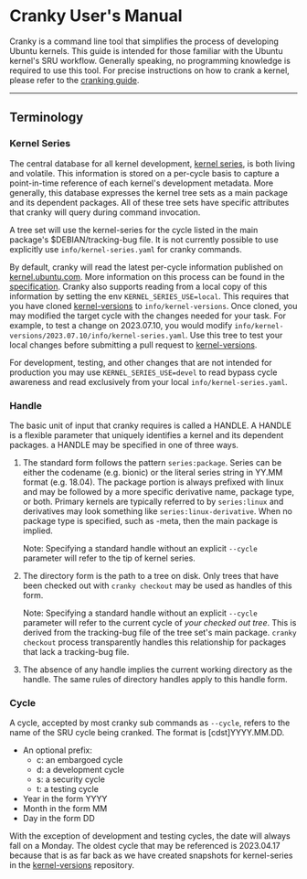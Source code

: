# Cranky User's Manual

Cranky is a command line tool that simplifies the process of developing Ubuntu
kernels. This guide is intended for those familiar with the Ubuntu kernel's
SRU workflow. Generally speaking, no programming knowledge is required to
use this tool. For precise instructions on how to crank a kernel, please
refer to the [cranking guide][1].

---

## Terminology

### Kernel Series

The central database for all kernel development, [kernel series][2], is both living
and volatile. This information is stored on a per-cycle basis to capture a
point-in-time reference of each kernel's development metadata. More generally,
this database expresses the kernel tree sets as a main package and its
dependent packages. All of these tree sets have specific attributes that cranky
will query during command invocation.

A tree set will use the kernel-series for the cycle listed in the main package's
$DEBIAN/tracking-bug file. It is not currently possible to use explicitly use
``info/kernel-series.yaml`` for cranky commands.

By default, cranky will read the latest per-cycle information published on
[kernel.ubuntu.com][4]. More information on this process can be found in the
[specification][5]. Cranky also supports reading from a local copy of this
information by setting the env ``KERNEL_SERIES_USE=local``. This requires that
you have cloned [kernel-versions][3] to ``info/kernel-versions``. Once cloned, 
you may modified the target cycle with the changes needed for your task. For
example, to test a change on 2023.07.10, you would modify 
``info/kernel-versions/2023.07.10/info/kernel-series.yaml``. Use this tree to
test your local changes before submitting a pull request to [kernel-versions][3].

For development, testing, and other changes that are not intended for production
you may use ``KERNEL_SERIES_USE=devel`` to read bypass cycle awareness and read
exclusively from your local ``info/kernel-series.yaml``.

### Handle

The basic unit of input that cranky requires is called a HANDLE. A HANDLE is a
flexible parameter that uniquely identifies a kernel and its dependent packages.
a HANDLE may be specified in one of three ways.

1. The standard form follows the pattern `series:package`. Series can be
   either the codename (e.g. bionic) or the literal series string in YY.MM format
   (e.g. 18.04). The package portion is always prefixed with linux and may be
   followed by a more specific derivative name, package type, or both. Primary
   kernels are typically referred to by `series:linux` and derivatives may look
   something like `series:linux-derivative`. When no package type is specified,
   such as -meta, then the main package is implied.

    Note: Specifying a standard handle without an explicit `--cycle` parameter
    will refer to the tip of kernel series.

2. The directory form is the path to a tree on disk. Only trees that have been
   checked out with `cranky checkout` may be used as handles of this form.

   Note: Specifying a standard handle without an explicit `--cycle` parameter
   will refer to the current cycle of _your checked out tree_. This is derived
   from the tracking-bug file of the tree set's main package. `cranky checkout`
   process transparently handles this relationship for packages that lack a
   tracking-bug file.

3. The absence of any handle implies the current working directory
   as the handle. The same rules of directory handles apply to this handle form.

### Cycle

A cycle, accepted by most cranky sub commands as `--cycle`, refers to the name 
of the SRU cycle being cranked. The format is [cdst]YYYY.MM.DD.

- An optional prefix:
  - c: an embargoed cycle
  - d: a development cycle
  - s: a security cycle
  - t: a testing cycle
- Year in the form YYYY
- Month in the form MM
- Day in the form DD

With the exception of development and testing cycles, the date will always fall
on a Monday. The oldest cycle that may be referenced is 2023.04.17 because that
is as far back as we have created snapshots for kernel-series in the
[kernel-versions][3] repository.

[1]: ../docs/cranking-the-kernel.md
[2]: ../../info/kernel-series.yaml
[3]: http://10.131.201.69/kernel/kernel-versions
[4]: https://kernel.ubuntu.com/info/
[5]: https://docs.google.com/document/d/1a7ZBCm1l2TmZSyGWQ30Q6mY0BBLauqXkQamxqwANZ_Y/edit
